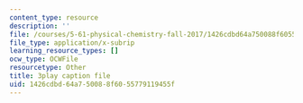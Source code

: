 ```yaml
---
content_type: resource
description: ''
file: /courses/5-61-physical-chemistry-fall-2017/1426cdbd64a750088f6055779119455f_BOryXuUMjI0.vtt
file_type: application/x-subrip
learning_resource_types: []
ocw_type: OCWFile
resourcetype: Other
title: 3play caption file
uid: 1426cdbd-64a7-5008-8f60-55779119455f
---
```

